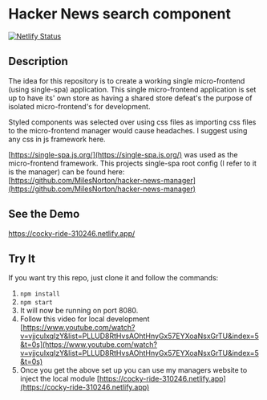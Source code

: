 # Hacker News search component

[![Netlify Status](https://api.netlify.com/api/v1/badges/6e099a52-a57e-439c-b5ac-6ac8fc74e46f/deploy-status)](https://app.netlify.com/sites/nifty-lalande-12f84c/deploys)

## Description

The idea for this repository is to create a working single micro-frontend (using single-spa) application. This single micro-frontend application is set up to have its' own store as having a shared store defeat's the purpose of isolated micro-frontend's for development.

Styled components was selected over using css files as importing css files to the micro-frontend manager would cause headaches. I suggest using any css in js framework here.

[https://single-spa.js.org/](https://single-spa.js.org/) was used as the micro-frontend framework.
This projects single-spa root config (I refer to it is the manager) can be found here: [https://github.com/MilesNorton/hacker-news-manager](https://github.com/MilesNorton/hacker-news-manager)

## See the Demo

https://cocky-ride-310246.netlify.app/

## Try It

If you want try this repo, just clone it and follow the commands:

1.  `npm install`
2.  `npm start`
3.  It will now be running on port 8080.
4.  Follow this video for local development [https://www.youtube.com/watch?v=vjjcuIxqIzY&list=PLLUD8RtHvsAOhtHnyGx57EYXoaNsxGrTU&index=5&t=0s](https://www.youtube.com/watch?v=vjjcuIxqIzY&list=PLLUD8RtHvsAOhtHnyGx57EYXoaNsxGrTU&index=5&t=0s)
5.  Once you get the above set up you can use my managers website to inject the local module [https://cocky-ride-310246.netlify.app](https://cocky-ride-310246.netlify.app)
